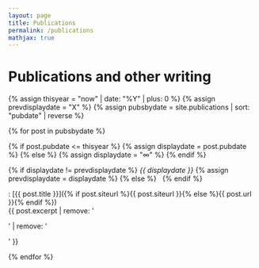 ```yaml
---
layout: page
title: Publications
permalink: /publications
mathjax: true
---
```


# Publications and other writing

{% assign thisyear = "now" | date: "%Y" | plus: 0 %}
{% assign prevdisplaydate = "X" %}
{% assign pubsbydate = site.publications | sort: "pubdate" | reverse %}

{% for post in pubsbydate %}

{% if post.pubdate <= thisyear %}
  {% assign displaydate = post.pubdate %}
{% else %}
  {% assign displaydate = "∞" %}
{% endif %}

{% if displaydate != prevdisplaydate %} *{{ displaydate }}* {% assign prevdisplaydate = displaydate %} {% else %} &nbsp; {% endif %}

: [{{ post.title }}]({% if post.siteurl %}{{ post.siteurl }}{% else %}{{ post.url }}{% endif %})  
{{ post.excerpt | remove: '<p>' | remove: '</p>' }}

{% endfor %}
